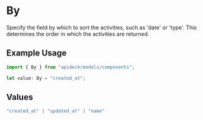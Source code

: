 # By

Specify the field by which to sort the activities, such as 'date' or 'type'. This determines the order in which the activities are returned.

## Example Usage

```typescript
import { By } from "apideck/models/components";

let value: By = "created_at";
```

## Values

```typescript
"created_at" | "updated_at" | "name"
```
